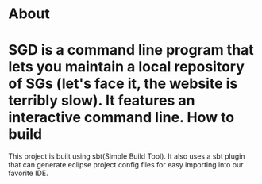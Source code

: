 About
==
SGD is a command line program that lets you maintain a local repository of SGs (let's face it, the website is terribly slow). It features an interactive command line.
How to build
==
This project is built using sbt(Simple Build Tool). It also uses a sbt plugin that can generate eclipse project config files for easy importing into our favorite IDE.